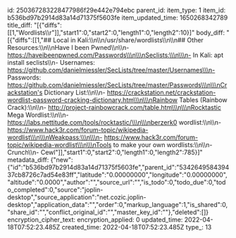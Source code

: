 id: 250367283228477986f29e442e794ebc
parent_id: 
item_type: 1
item_id: b536bd97b2914d83a14d71375f5603fe
item_updated_time: 1650268342789
title_diff: "[{\"diffs\":[[1,\"Wordlists\\\r\"]],\"start1\":0,\"start2\":0,\"length1\":0,\"length2\":10}]"
body_diff: "[{\"diffs\":[[1,\"## Local in Kali:\\\n\\\n/usr/share/wordlists\\\n\\\n## Other Resources:\\\n\\\nHave I been Pwned\\\n\\\n- https://haveibeenpwned.com/Passwords\\\n\\\nSeclists:\\\n\\\n- In Kali: apt install seclists\\\n- Usernames: https://github.com/danielmiessler/SecLists/tree/master/Usernames\\\n- Passwords: https://github.com/danielmiessler/SecLists/tree/master/Passwords\\\n\\\nCrackstation's Dictionary List:\\\n\\\n- https://crackstation.net/crackstation-wordlist-password-cracking-dictionary.htm\\\n\\\nRainbow Tables (Rainbow Crack):\\\n\\\n- http://project-rainbowcrack.com/table.htm\\\n\\\nRocktastic Mega Wordlist:\\\n\\\n- https://labs.nettitude.com/tools/rocktastic/\\\n\\\nberzerk0 wordlist:\\\n\\\n- https://www.hack3r.com/forum-topic/wikipedia-wordlist\\\n\\\nWeakpass:\\\n\\\n- https://www.hack3r.com/forum-topic/wikipedia-wordlist\\\n\\\nTools to make your own wordlists:\\\n\\\n- Crunch\\\n- Cewl\"]],\"start1\":0,\"start2\":0,\"length1\":0,\"length2\":785}]"
metadata_diff: {"new":{"id":"b536bd97b2914d83a14d71375f5603fe","parent_id":"534264958439437cb8726c7ad54e83ff","latitude":"0.00000000","longitude":"0.00000000","altitude":"0.0000","author":"","source_url":"","is_todo":0,"todo_due":0,"todo_completed":0,"source":"joplin-desktop","source_application":"net.cozic.joplin-desktop","application_data":"","order":0,"markup_language":1,"is_shared":0,"share_id":"","conflict_original_id":"","master_key_id":""},"deleted":[]}
encryption_cipher_text: 
encryption_applied: 0
updated_time: 2022-04-18T07:52:23.485Z
created_time: 2022-04-18T07:52:23.485Z
type_: 13